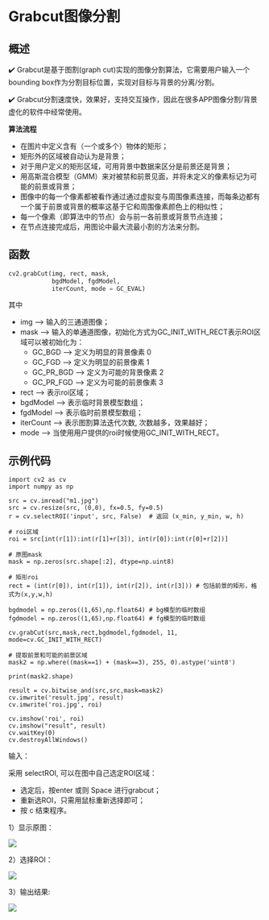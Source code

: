 # Grabcut图像分割

## 概述

✔️ Grabcut是基于图割(graph cut)实现的图像分割算法，它需要用户输入一个bounding box作为分割目标位置，实现对目标与背景的分离/分割。

✔️ Grabcut分割速度快，效果好，支持交互操作，因此在很多APP图像分割/背景虚化的软件中经常使用。

**算法流程**

- 在图片中定义含有（一个或多个）物体的矩形；
- 矩形外的区域被自动认为是背景；
- 对于用户定义的矩形区域，可用背景中数据来区分是前景还是背景；
- 用高斯混合模型（GMM）来对被禁和前景见面，并将未定义的像素标记为可能的前景或背景；
- 图像中的每一个像素都被看作通过通过虚拟变与周围像素连接，而每条边都有一个属于前景或背景的概率这基于它和周围像素颜色上的相似性；
- 每一个像素（即算法中的节点）会与前一各前景或背景节点连接；
- 在节点连接完成后，用图论中最大流最小割的方法来分割。

## 函数

```python
cv2.grabCut(img, rect, mask,
            bgdModel, fgdModel, 
            iterCount, mode = GC_EVAL)
```
其中
- img --> 输入的三通道图像；
- mask --> 输入的单通道图像，初始化方式为GC_INIT_WITH_RECT表示ROI区域可以被初始化为：
    - GC_BGD --> 定义为明显的背景像素 0
    - GC_FGD --> 定义为明显的前景像素 1
    - GC_PR_BGD --> 定义为可能的背景像素 2
    - GC_PR_FGD --> 定义为可能的前景像素 3
- rect --> 表示roi区域；
- bgdModel --> 表示临时背景模型数组；
- fgdModel --> 表示临时前景模型数组；
- iterCount --> 表示图割算法迭代次数, 次数越多，效果越好；
- mode --> 当使用用户提供的roi时候使用GC_INIT_WITH_RECT。

## 示例代码

```
import cv2 as cv
import numpy as np

src = cv.imread("m1.jpg")
src = cv.resize(src, (0,0), fx=0.5, fy=0.5)
r = cv.selectROI('input', src, False)  # 返回 (x_min, y_min, w, h)

# roi区域
roi = src[int(r[1]):int(r[1]+r[3]), int(r[0]):int(r[0]+r[2])]

# 原图mask
mask = np.zeros(src.shape[:2], dtype=np.uint8)

# 矩形roi
rect = (int(r[0]), int(r[1]), int(r[2]), int(r[3])) # 包括前景的矩形，格式为(x,y,w,h)

bgdmodel = np.zeros((1,65),np.float64) # bg模型的临时数组
fgdmodel = np.zeros((1,65),np.float64) # fg模型的临时数组

cv.grabCut(src,mask,rect,bgdmodel,fgdmodel, 11, mode=cv.GC_INIT_WITH_RECT)

# 提取前景和可能的前景区域
mask2 = np.where((mask==1) + (mask==3), 255, 0).astype('uint8')

print(mask2.shape)

result = cv.bitwise_and(src,src,mask=mask2)
cv.imwrite('result.jpg', result)
cv.imwrite('roi.jpg', roi)

cv.imshow('roi', roi)
cv.imshow("result", result)
cv.waitKey(0)
cv.destroyAllWindows()
```

输入：

采用 selectROI, 可以在图中自己选定ROI区域：
- 选定后，按enter 或则 Space 进行grabcut；
- 重新选ROI，只需用鼠标重新选择即可；
- 按 c 结束程序。

1）显示原图：

<img src=https://i.loli.net/2019/09/20/UyJQqzXd7bwfg1u.jpg>


2）选择ROI：

<img src=https://i.loli.net/2019/09/20/muQ1S62YtLfUjkT.jpg>

3）输出结果:

<img src= https://i.loli.net/2019/09/20/5F1w7pY6mPDWock.jpg>